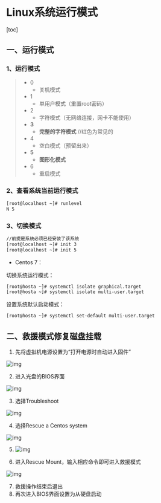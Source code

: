 # Linux系统运行模式

[toc]

## 一、运行模式

### 1、运行模式

> * 0
>   * 关机模式
> * 1
>   * 单用户模式（重置root密码）
> * 2
>   * 字符模式（无网络连接，网卡不能使用）
> * **3**
>   * **完整的字符模式**						//红色为常见的
> * 4
>   * 空白模式（预留出来）
> * **5**
>   * **图形化模式**
> * 6
>   * 重启模式

### 2、查看系统当前运行模式

```bash
[root@localhost ~]# runlevel 		
N 5
```

### 3、切换模式

```bash
//前提是系统必须已经安装了该系统
[root@localhost ~]# init 3 
[root@localhost ~]# init 5		
```

* Centos 7：

切换系统运行模式：

```bash
[root@hosta ~]# systemctl isolate graphical.target 
[root@hosta ~]# systemctl isolate multi-user.target 
```

设置系统默认启动模式：

```bash
[root@hosta ~]# systemctl set-default multi-user.target 
```

## 二、救援模式修复磁盘挂载

1. 先将虚拟机电源设置为“打开电源时自动进入固件”

![img](https://note.youdao.com/yws/public/resource/2afc09e9f36e6d71c131f2f4bcbf5d7d/xmlnote/WEBRESOURCE0c64764ae8748558bf228ce501ae316e/43)

2. 进入光盘的BIOS界面

![img](https://note.youdao.com/yws/public/resource/bb531089b1bbce74a52011e49c623597/xmlnote/B7C06BF6E5744D188BF1F6FCE103F477/E470FEEA0B634C18BDF4B4B21D89E873/25244)

3. 选择Troubleshoot

![img](https://note.youdao.com/yws/public/resource/bb531089b1bbce74a52011e49c623597/xmlnote/B7C06BF6E5744D188BF1F6FCE103F477/AFDE9C4FC5C9405E9CE34C3BA445EC60/25246)

4. 选择Rescue a Centos system

![img](https://note.youdao.com/yws/public/resource/bb531089b1bbce74a52011e49c623597/xmlnote/B7C06BF6E5744D188BF1F6FCE103F477/5985B72AEC53485085CC1E881E233708/25249)

5. ![img](https://note.youdao.com/yws/public/resource/bb531089b1bbce74a52011e49c623597/xmlnote/B7C06BF6E5744D188BF1F6FCE103F477/7AF0033BA46C46EA968A40FD42B09747/25251)

6. 进入Rescue Mount，输入相应命令即可进入救援模式

![img](https://note.youdao.com/yws/public/resource/bb531089b1bbce74a52011e49c623597/xmlnote/B7C06BF6E5744D188BF1F6FCE103F477/01064F48B6DF4263BEC9EF47B4AF3325/25253)

7. 救援操作结束后退出
8. 再次进入BIOS界面设置为从硬盘启动